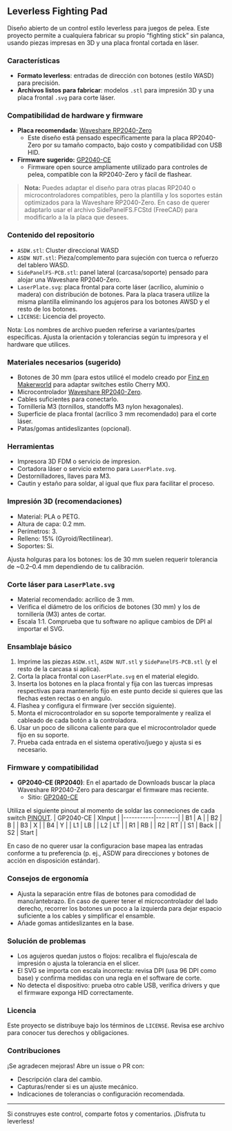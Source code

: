 ## Leverless Fighting Pad

Diseño abierto de un control estilo leverless para juegos de pelea. Este proyecto permite a cualquiera fabricar su propio “fighting stick” sin palanca, usando piezas impresas en 3D y una placa frontal cortada en láser.

### Características
- **Formato leverless**: entradas de dirección con botones (estilo WASD) para precisión.
- **Archivos listos para fabricar**: modelos `.stl` para impresión 3D y una placa frontal `.svg` para corte láser.
### Compatibilidad de hardware y firmware

- **Placa recomendada:** [Waveshare RP2040-Zero](https://www.waveshare.com/rp2040-zero.htm)
  - Este diseño está pensado específicamente para la placa RP2040-Zero por su tamaño compacto, bajo costo y compatibilidad con USB HID.
- **Firmware sugerido:** [GP2040-CE](https://gp2040-ce.info/)
  - Firmware open source ampliamente utilizado para controles de pelea, compatible con la RP2040-Zero y fácil de flashear.

> **Nota:** Puedes adaptar el diseño para otras placas RP2040 o microcontroladores compatibles, pero la plantilla y los soportes están optimizados para la Waveshare RP2040-Zero. En caso de querer adaptarlo usar el archivo SidePanelFS.FCStd (FreeCAD) para modificarlo a la la placa que desees.


### Contenido del repositorio
- `ASDW.stl`: Cluster direccional WASD
- `ASDW NUT.stl`: Pieza/complemento para sujeción con tuerca o refuerzo del tablero WASD.
- `SidePanelFS-PCB.stl`: panel lateral (carcasa/soporte) pensado para alojar una Waveshare RP2040-Zero.
- `LaserPlate.svg`: placa frontal para corte láser (acrílico, aluminio o madera) con distribución de botones. Para la placa trasera utilize la misma plantilla eliminando los agujeros para los botones AWSD y el resto de los botones.
- `LICENSE`: Licencia del proyecto.

Nota: Los nombres de archivo pueden referirse a variantes/partes específicas. Ajusta la orientación y tolerancias según tu impresora y el hardware que utilices.

### Materiales necesarios (sugerido)
- Botones de 30 mm (para estos utilicé el modelo creado por [Finz en Makerworld](https://makerworld.com/en/models/1530382-30mm-arcade-buttons-obsn-30-drop-in-alternative#profileId-1604861) para adaptar switches estilo Cherry MX).
- Microcontrolador [Waveshare RP2040-Zero](https://www.waveshare.com/rp2040-zero.htm).
- Cables suficientes para conectarlo.
- Tornillería M3 (tornillos, standoffs M3 nylon hexagonales).
- Superficie de placa frontal (acrílico 3 mm recomendado) para el corte láser.
- Patas/gomas antideslizantes (opcional).

### Herramientas
- Impresora 3D FDM o servicio de impresion.
- Cortadora láser o servicio externo para `LaserPlate.svg`.
- Destornilladores, llaves para M3.
- Cautin y estaño para soldar, al igual que flux para facilitar el proceso.

### Impresión 3D (recomendaciones)
- Material: PLA o PETG.
- Altura de capa: 0.2 mm.
- Perímetros: 3.
- Relleno: 15% (Gyroid/Rectilinear).
- Soportes: Si.

Ajusta holguras para los botones: los de 30 mm suelen requerir tolerancia de ~0.2–0.4 mm dependiendo de tu calibración.

### Corte láser para `LaserPlate.svg`
- Material recomendado: acrílico de 3 mm.
- Verifica el diámetro de los orificios de botones (30 mm) y los de tornillería (M3) antes de cortar.
- Escala 1:1. Comprueba que tu software no aplique cambios de DPI al importar el SVG.

### Ensamblaje básico
1. Imprime las piezas `ASDW.stl`, `ASDW NUT.stl` y `SidePanelFS-PCB.stl` (y el resto de la carcasa si aplica).
2. Corta la placa frontal con `LaserPlate.svg` en el material elegido.
3. Inserta los botones en la placa frontal y fija con las tuercas impresas respectivas para mantenerlo fijo en este punto decide si quieres que las flechas esten rectas o en angulo.
6. Flashea y configura el firmware (ver sección siguiente).
4. Monta el microcontrolador en su soporte temporalmente y realiza el cableado de cada botón a la controladora.
5. Usar un poco de silicona caliente para que el microcontrolador quede fijo en su soporte.
7. Prueba cada entrada en el sistema operativo/juego y ajusta si es necesario.

### Firmware y compatibilidad
- **GP2040-CE (RP2040)**: En el apartado de Downloads buscar la placa Waveshare RP2040-Zero para descargar el firmware mas reciente.
  - Sitio: [GP2040-CE](https://gp2040-ce.info)

Utiliza el siguiente pinout al momento de soldar las conneciones de cada switch [PINOUT](https://gp2040-ce.info/controller-build/wiring/#waveshare-rp2040-zero).
| GP2040-CE | XInput |
|-----------|--------|
| B1        | A      |
| B2        | B      |
| B3        | X      |
| B4        | Y      |
| L1        | LB     |
| L2        | LT     |
| R1        | RB     |
| R2        | RT     |
| S1        | Back   |
| S2        | Start  |

En caso de no querer usar la configuracion base mapea las entradas conforme a tu preferencia (p. ej., ASDW para direcciones y botones de acción en disposición estándar).

### Consejos de ergonomía
- Ajusta la separación entre filas de botones para comodidad de mano/antebrazo. En caso de querer tener el microcontrolador del lado derecho, recorrer los botones un poco a la izquierda para dejar espacio suficiente a los cables y simplificar el ensamble.
- Añade gomas antideslizantes en la base.

### Solución de problemas
- Los agujeros quedan justos o flojos: recalibra el flujo/escala de impresión o ajusta la tolerancia en el slicer.
- El SVG se importa con escala incorrecta: revisa DPI (usa 96 DPI como base) y confirma medidas con una regla en el software de corte.
- No detecta el dispositivo: prueba otro cable USB, verifica drivers y que el firmware exponga HID correctamente.

### Licencia
Este proyecto se distribuye bajo los términos de `LICENSE`. Revisa ese archivo para conocer tus derechos y obligaciones.

### Contribuciones
¡Se agradecen mejoras! Abre un issue o PR con:
- Descripción clara del cambio.
- Capturas/render si es un ajuste mecánico.
- Indicaciones de tolerancias o configuración recomendada.

---

Si construyes este control, comparte fotos y comentarios. ¡Disfruta tu leverless!


